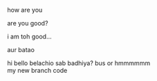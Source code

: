 how are you


are you good?


i am toh good...


aur batao



hi
bello
belachio
sab badhiya?
bus
or
hmmmmmm\
my new branch code
